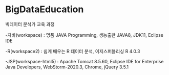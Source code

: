 # BigDataEducation

빅데이터 분석가 교육 과정

-자바(workspace) : 명품 JAVA Programming, 생능출판
JAVA8, JDK11, Eclipse IDE

-R(workspace2) : 쉽게 배우는 R 데이터 분석, 이지스퍼블리싱
R 4.0.3 

-JSP(workspace-html5) : Apache Tomcat 8.5.60, Eclipse IDE for Enterprise Java Developers, WebStorm-2020.3, Chrome, jQuery 3.5.1
